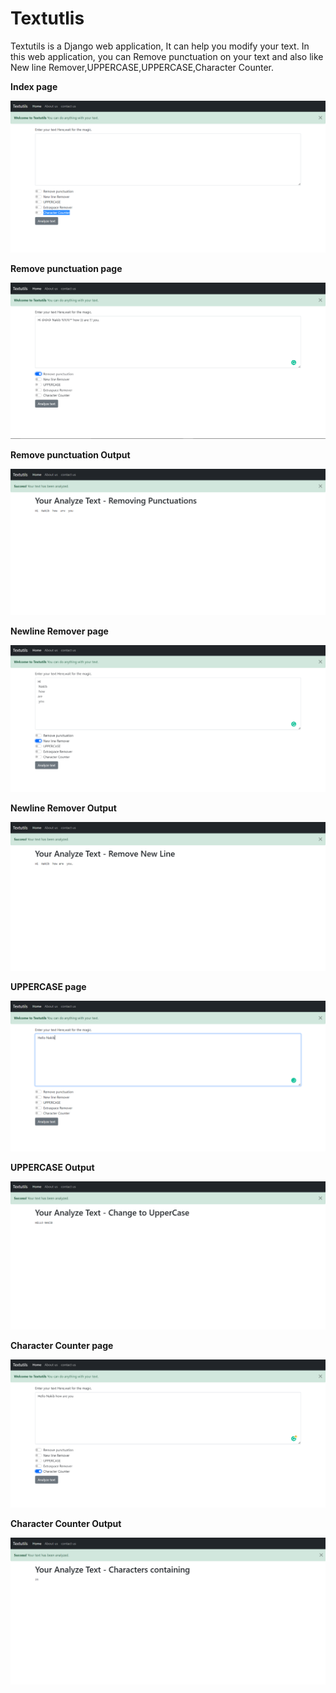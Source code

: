 # Textutlis
Textutils is a Django web application, It can help you modify your text.
In this web application, you can Remove punctuation on your text and also like New line Remover,UPPERCASE,UPPERCASE,Character Counter.

**Index page**

![alt text](https://github.com/Nakib00/Textutlis/blob/main/Output%20Image/indexpage.PNG?raw=true)


**Remove punctuation page**

![alt text](https://github.com/Nakib00/Textutlis/blob/main/Output%20Image/Removepun1.PNG?raw=true)


**Remove punctuation Output**

![alt text](https://github.com/Nakib00/Textutlis/blob/main/Output%20Image/Removepun2.PNG?raw=true)


**Newline Remover page**

![alt text](https://github.com/Nakib00/Textutlis/blob/main/Output%20Image/Removenewline1.PNG?raw=true)


**Newline Remover Output**

![alt text](https://github.com/Nakib00/Textutlis/blob/main/Output%20Image/Removenewline2.PNG?raw=true)


**UPPERCASE page**

![alt text](https://github.com/Nakib00/Textutlis/blob/main/Output%20Image/upper1.PNG?raw=true)


**UPPERCASE Output**

![alt text](https://github.com/Nakib00/Textutlis/blob/main/Output%20Image/upper2.PNG?raw=true)


**Character Counter page**

![alt text](https://github.com/Nakib00/Textutlis/blob/main/Output%20Image/character%20count1.PNG?raw=true)


**Character Counter Output**

![alt text](https://github.com/Nakib00/Textutlis/blob/main/Output%20Image/character%20count2.PNG?raw=true)

